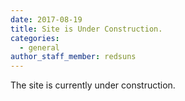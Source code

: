 ```yaml
---
date: 2017-08-19
title: Site is Under Construction.
categories:
  - general
author_staff_member: redsuns
---
```

The site is currently under construction.
